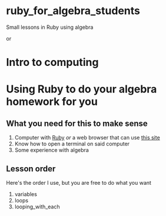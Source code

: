 # ruby_for_algebra_students
Small lessons in Ruby using algebra

or 

# Intro to computing
# Using Ruby to do your algebra homework for you

## What you need for this to make sense
1. Computer with [Ruby](https://www.ruby-lang.org/en/downloads/) _or_ a web browser that can use [this site](https://repl.it/languages/ruby)
2. Know how to open a terminal on said computer
3. Some experience with algebra


## Lesson order
Here's the order I use, but you are free to do what you want
1. variables
2. loops
3. looping_with_each